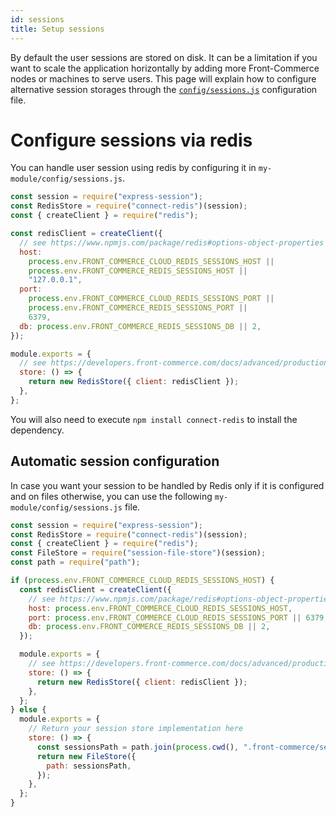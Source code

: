 ```yaml
---
id: sessions
title: Setup sessions
---
```


By default the user sessions are stored on disk. It can be a limitation if you want to scale the application horizontally by adding more Front-Commerce nodes or machines to serve users. This page will explain how to configure alternative session storages through the [`config/sessions.js`](/docs/reference/configurations.html#config-sessions-js) configuration file.

# Configure sessions via redis

You can handle user session using redis by configuring it in `my-module/config/sessions.js`.

```js
const session = require("express-session");
const RedisStore = require("connect-redis")(session);
const { createClient } = require("redis");

const redisClient = createClient({
  // see https://www.npmjs.com/package/redis#options-object-properties
  host:
    process.env.FRONT_COMMERCE_CLOUD_REDIS_SESSIONS_HOST ||
    process.env.FRONT_COMMERCE_REDIS_SESSIONS_HOST ||
    "127.0.0.1",
  port:
    process.env.FRONT_COMMERCE_CLOUD_REDIS_SESSIONS_PORT ||
    process.env.FRONT_COMMERCE_REDIS_SESSIONS_PORT ||
    6379,
  db: process.env.FRONT_COMMERCE_REDIS_SESSIONS_DB || 2,
});

module.exports = {
  // see https://developers.front-commerce.com/docs/advanced/production-ready/sessions.html
  store: () => {
    return new RedisStore({ client: redisClient });
  },
};
```

You will also need to execute `npm install connect-redis` to install the dependency.

## Automatic session configuration

In case you want your session to be handled by Redis only if it is configured and on files otherwise, you can use the following `my-module/config/sessions.js` file.

```js
const session = require("express-session");
const RedisStore = require("connect-redis")(session);
const { createClient } = require("redis");
const FileStore = require("session-file-store")(session);
const path = require("path");

if (process.env.FRONT_COMMERCE_CLOUD_REDIS_SESSIONS_HOST) {
  const redisClient = createClient({
    // see https://www.npmjs.com/package/redis#options-object-properties
    host: process.env.FRONT_COMMERCE_CLOUD_REDIS_SESSIONS_HOST,
    port: process.env.FRONT_COMMERCE_CLOUD_REDIS_SESSIONS_PORT || 6379,
    db: process.env.FRONT_COMMERCE_REDIS_SESSIONS_DB || 2,
  });

  module.exports = {
    // see https://developers.front-commerce.com/docs/advanced/production-ready/sessions.html
    store: () => {
      return new RedisStore({ client: redisClient });
    },
  };
} else {
  module.exports = {
    // Return your session store implementation here
    store: () => {
      const sessionsPath = path.join(process.cwd(), ".front-commerce/sessions");
      return new FileStore({
        path: sessionsPath,
      });
    },
  };
}
```

